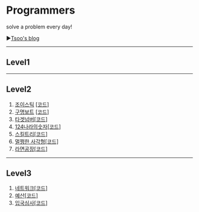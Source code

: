# Programmers
solve a problem every day!

▶[Tsoo's blog](https://tsoo1014.tistory.com)

- - -

## Level1

- - -

## Level2

1. [조이스틱](https://tsoo1014.tistory.com/2?category=929916) [[코드]](https://github.com/taesu-park/Programmers/blob/master/level2/level2_ex01.py)
2. [구명보트](https://tsoo1014.tistory.com/3?category=929916) [[코드]](https://github.com/taesu-park/Programmers/blob/master/level2/level2_ex02.py)
3. [타겟넘버](https://tsoo1014.tistory.com/4?category=929916)[[코드]](https://github.com/taesu-park/Programmers/blob/master/level2/level2_ex03.py)
4. [124나라의숫자](https://tsoo1014.tistory.com/6?category=929916)[[코드]](https://github.com/taesu-park/Programmers/blob/master/level2/level2_ex04.py)
5. [스킬트리](https://tsoo1014.tistory.com/7?category=929916)[[코드]](https://github.com/taesu-park/Programmers/blob/master/level2/level2_ex05.py)
6. [멀쩡한 사각형](https://tsoo1014.tistory.com/8?category=929916)[[코드]](https://github.com/taesu-park/Programmers/blob/master/level2/level2_ex06.py)
7. [라면공장](https://tsoo1014.tistory.com/9?category=929916)[[코드]](https://github.com/taesu-park/Programmers/blob/master/level2/level2_ex07.py)

- - -

## Level3

1. [네트워크](https://tsoo1014.tistory.com/5?category=929916)[[코드]](https://github.com/taesu-park/Programmers/blob/master/level3/level3_ex01.py)
2. [예산](https://tsoo1014.tistory.com/10?category=929916)[[코드]](https://github.com/taesu-park/Programmers/blob/master/level3/level3_ex02.py)
3. [입국심사](https://tsoo1014.tistory.com/11?category=929916)[[코드]](https://github.com/taesu-park/Programmers/blob/master/level3/level3_ex03.py)

